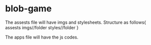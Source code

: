 # blob-game



The assests file will have imgs and stylesheets.
Structure as follows{
assests
  imgs//folder
  styles//folder
}

The apps file will have the js codes. 
